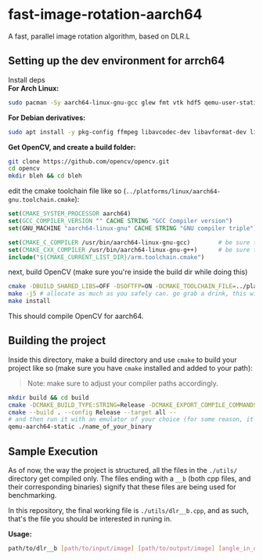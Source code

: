 # fast-image-rotation-aarch64
A fast, parallel image rotation algorithm, based on DLR.L

## Setting up the dev environment for arrch64

Install deps</br>
**For Arch Linux:**
```sh
sudo pacman -Sy aarch64-linux-gnu-gcc glew fmt vtk hdf5 qemu-user-static # or whichever version of the aarch64 gcc compiler you're using
```

**For Debian derivatives:**
```sh
sudo apt install -y pkg-config ffmpeg libavcodec-dev libavformat-dev libswscale-dev libgtk-4-dev libdc1394-25 libdc1394-dev libjpeg-dev libpng-dev libtiff-dev jasper gcc-10-aarch64-linux-gnu g++-10-aarch64-linux-gnu qemu-user-static
```

**Get OpenCV, and create a build folder:**
```sh
git clone https://github.com/opencv/opencv.git
cd opencv
mkdir bleh && cd bleh
```

edit the cmake toolchain file like so (`../platforms/linux/aarch64-gnu.toolchain.cmake`):
```cmake
set(CMAKE_SYSTEM_PROCESSOR aarch64)
set(GCC_COMPILER_VERSION "" CACHE STRING "GCC Compiler version")
set(GNU_MACHINE "aarch64-linux-gnu" CACHE STRING "GNU compiler triple")

set(CMAKE_C_COMPILER /usr/bin/aarch64-linux-gnu-gcc)        # be sure to set the correct paths for your system
set(CMAKE_CXX_COMPILER /usr/bin/aarch64-linux-gnu-g++)      # be sure to set the correct paths for your system
include("${CMAKE_CURRENT_LIST_DIR}/arm.toolchain.cmake")
```

next, build OpenCV (make sure you're inside the build dir while doing this)
```sh
cmake -DBUILD_SHARED_LIBS=OFF -DSOFTFP=ON -DCMAKE_TOOLCHAIN_FILE=../platforms/linux/aarch64-gnu.toolchain.cmake .. # we need static libs, and a softp version too (yea, doing it without softp makes gcc really mad)
make -j5 # allocate as much as you safely can. go grab a drink, this will take a while .-.
make install
```


This should compile OpenCV for aarch64.

## Building the project

Inside this directory, make a build directory and use `cmake` to build your project like so (make sure you have `cmake` installed and added to your path):
> Note: make sure to adjust your compiler paths accordingly.
```sh
mkdir build && cd build
cmake -DCMAKE_BUILD_TYPE:STRING=Release -DCMAKE_EXPORT_COMPILE_COMMANDS:BOOL=TRUE -DCMAKE_C_COMPILER:FILEPATH=/usr/bin/aarch64-linux-gnu-gcc -DCMAKE_CXX_COMPILER:FILEPATH=/usr/bin/aarch64-linux-gnu-g++ --no-warn-unused-cli -S .. -B . -G "Unix Makefiles"
cmake --build . --config Release --target all --
# and then run it with an emulator of your choice (for some reason, it seems to run as is on Ubuntu)
qemu-aarch64-static ./name_of_your_binary
```


## Sample Execution

As of now, the way the project is structured, all the files in the `./utils/` directory get compiled only. The files ending with a `__b` (both cpp files, and their corresponding binaries) signify that these files are being used for benchmarking.

In this repository, the final working file is `./utils/dlr__b.cpp`, and as such, that's the file you should be interested in runing in.

**Usage:**
```sh
path/to/dlr__b [path/to/input/image] [path/to/output/image] [angle_in_degrees]
```
